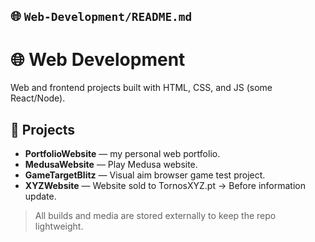 ## 🌐 `Web-Development/README.md`
# 🌐 Web Development

Web and frontend projects built with HTML, CSS, and JS (some React/Node).

## 📁 Projects
- **PortfolioWebsite** — my personal web portfolio.  
- **MedusaWebsite** — Play Medusa website.  
- **GameTargetBlitz** — Visual aim browser game test project.  
- **XYZWebsite** — Website sold to TornosXYZ.pt -> Before information update.

> All builds and media are stored externally to keep the repo lightweight.
